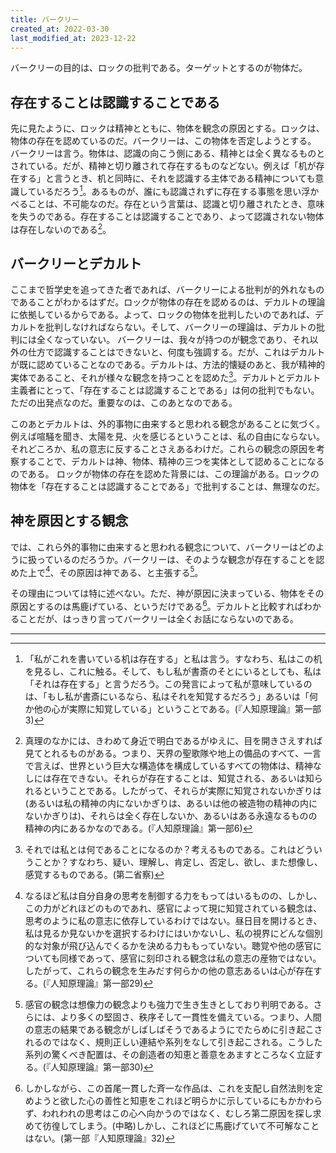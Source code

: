 ```yaml
---
title: バークリー
created_at: 2022-03-30
last_modified_at: 2023-12-22
---
```


バークリーの目的は、ロックの批判である。ターゲットとするのが物体だ。

## 存在することは認識することである

先に見たように、ロックは精神とともに、物体を観念の原因とする。ロックは、物体の存在を認めているのだ。バークリーは、この物体を否定しようとする。
バークリーは言う。物体は、認識の向こう側にある、精神とは全く異なるものとされている。だが、精神と切り離されて存在するものなどない。例えば「机が存在する」と言うとき、机と同時に、それを認識する主体である精神についても意識しているだろう[^ref1]。あるものが、誰にも認識されずに存在する事態を思い浮かべることは、不可能なのだ。存在という言葉は、認識と切り離されたとき、意味を失うのである。存在することは認識することであり、よって認識されない物体は存在しないのである[^ref2]。

[^ref1]:「私がこれを書いている机は存在する」と私は言う。すなわち、私はこの机を見るし、これに触る。そして、もし私が書斎のそとにいるとしても、私は「それは存在する」と言うだろう。この発言によって私が意味しているのは、「もし私が書斎にいるなら、私はそれを知覚するだろう」あるいは「何か他の心が実際に知覚している」ということである。(『人知原理論』第一部3)

[^ref2]:真理のなかには、きわめて身近で明白であるがゆえに、目を開きさえすれば見てとれるものがある。つまり、天界の聖歌隊や地上の備品のすべて、一言で言えば、世界という巨大な構造体を構成しているすべての物体は、精神なしには存在できない。それらが存在することは、知覚される、あるいは知られるということである。したがって、それらが実際に知覚されないかぎりは(あるいは私の精神の内にないかぎりは、あるいは他の被造物の精神の内にないかぎりは)、それらは全く存在しないか、あるいはある永遠なるものの精神の内にあるかなのである。(『人知原理論』第一部6)

## バークリーとデカルト

ここまで哲学史を追ってきた者であれば、バークリーによる批判が的外れなものであることがわかるはずだ。ロックが物体の存在を認めるのは、デカルトの理論に依拠しているからである。よって、ロックの物体を批判したいのであれば、デカルトを批判しなければならない。そして、バークリーの理論は、デカルトの批判には全くなっていない。
バークリーは、我々が持つのが観念であり、それ以外の仕方で認識することはできないと、何度も強調する。だが、これはデカルトが既に認めていることなのである。デカルトは、方法的懐疑のあと、我が精神的実体であること、それが様々な観念を持つことを認めた[^ref3]。デカルトとデカルト主義者にとって、「存在することは認識することである」は何の批判でもない。ただの出発点なのだ。重要なのは、このあとなのである。

[^ref3]:それでは私とは何であることになるのか？考えるものである。これはどういうことか？すなわち、疑い、理解し、肯定し、否定し、欲し、また想像し、感覚するものである。(第二省察)

このあとデカルトは、外的事物に由来すると思われる観念があることに気づく。例えば喧騒を聞き、太陽を見、火を感じるということは、私の自由にならない。それどころか、私の意志に反することさえあるわけだ。これらの観念の原因を考察することで、デカルトは神、物体、精神の三つを実体として認めることになるのである。
ロックが物体の存在を認めた背景には、この理論がある。ロックの物体を「存在することは認識することである」で批判することは、無理なのだ。

## 神を原因とする観念

では、これら外的事物に由来すると思われる観念について、バークリーはどのように扱っているのだろうか。バークリーは、そのような観念が存在することを認めた上で[^ref4]、その原因は神である、と主張する[^ref5]。

[^ref4]:なるほど私は自分自身の思考を制御する力をもってはいるものの、しかし、この力がどれほどのものであれ、感官によって現に知覚されている観念は、思考のように私の意志に依存しているわけではない。昼日目を開けるとき、私は見るか見ないかを選択するわけにはいかないし、私の視界にどんな個別的な対象が飛び込んでくるかを決める力ももっていない。聴覚や他の感官についても同様であって、感官に刻印される観念は私の意志の産物ではない。したがって、これらの観念を生みだす何らかの他の意志あるいは心が存在する。(『人知原理論』第一部29)

[^ref5]:感官の観念は想像力の観念よりも強力で生き生きとしており判明である。さらには、より多くの堅固さ、秩序そして一貫性を備えている。つまり、人間の意志の結果である観念がしばしばそうであるようにでたらめに引き起こされるのではなく、規則正しい連結や系列をなして引き起こされる。こうした系列の驚くべき配置は、その創造者の知恵と善意をあますところなく立証する。(『人知原理論』第一部30)

その理由については特に述べない。ただ、神が原因に決まっている、物体をその原因とするのは馬鹿げている、というだけである[^ref6]。デカルトと比較すればわかることだが、はっきり言ってバークリーは全くお話にならないのである。

[^ref6]:しかしながら、この首尾一貫した斉一な作品は、これを支配し自然法則を定めようと欲した心の善性と知恵をこれほど明らかに示しているにもかかわらず、われわれの思考はこの心へ向かうのではなく、むしろ第二原因を探し求めて彷徨してしまう。(中略)しかし、これほどに馬鹿げていて不可解なことはない。(第一部『人知原理論』32)

---